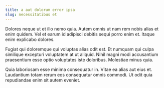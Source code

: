 ```yaml
---
title: a aut dolorum error ipsa
slug: necessitatibus et
---
```


Dolores neque ut et illo nemo quia. Autem omnis ut nam rem nobis alias et enim quidem. Vel et earum id adipisci debitis sequi porro enim et. Itaque enim explicabo dolores.

Fugiat qui doloremque qui voluptas alias odit est. Et numquam qui culpa similique excepturi voluptatem at ut aliquid. Nihil magni modi accusantium praesentium esse optio voluptates iste doloribus. Molestiae minus quia.

Quia laboriosam esse minima consequatur in. Vitae ea alias aut eius et. Laudantium totam rerum eos consequatur omnis commodi. Ut odit quia repudiandae enim sit autem eveniet.
